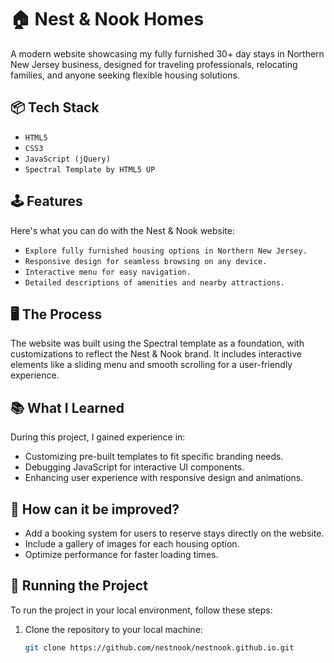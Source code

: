 # 🏠 Nest & Nook Homes

A modern website showcasing my fully furnished 30+ day stays in Northern New Jersey business, designed for traveling professionals, relocating families, and anyone seeking flexible housing solutions.

## 📦 Tech Stack

- `HTML5`
- `CSS3`
- `JavaScript (jQuery)`
- `Spectral Template by HTML5 UP`

## 🕹️ Features

Here's what you can do with the Nest & Nook website:

- `Explore fully furnished housing options in Northern New Jersey.`
- `Responsive design for seamless browsing on any device.`
- `Interactive menu for easy navigation.`
- `Detailed descriptions of amenities and nearby attractions.`

## 🖥️ The Process

The website was built using the Spectral template as a foundation, with customizations to reflect the Nest & Nook brand. It includes interactive elements like a sliding menu and smooth scrolling for a user-friendly experience.

## 📚 What I Learned

During this project, I gained experience in:

- Customizing pre-built templates to fit specific branding needs.
- Debugging JavaScript for interactive UI components.
- Enhancing user experience with responsive design and animations.

## 🧠 How can it be improved?

- Add a booking system for users to reserve stays directly on the website.
- Include a gallery of images for each housing option.
- Optimize performance for faster loading times.

## 👟 Running the Project

To run the project in your local environment, follow these steps:

1. Clone the repository to your local machine:
   ```bash
   git clone https://github.com/nestnook/nestnook.github.io.git